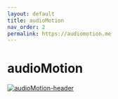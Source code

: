 ```yaml
---
layout: default
title: audioMotion
nav_order: 2
permalink: https://audiomotion.me
---
```


# audioMotion

[![audioMotion-header](https://audiomotion.me/docs/img/audioMotion-header.png)](https://audiomotion.me)
